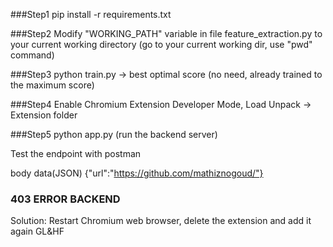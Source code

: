 
###Step1
pip install -r requirements.txt

###Step2
Modify "WORKING_PATH" variable in file feature_extraction.py to your current working directory (go to your current working dir, use "pwd" command)

###Step3
python train.py -> best optimal score (no need, already trained to the maximum score)

###Step4
Enable Chromium Extension Developer Mode, Load Unpack -> Extension folder

###Step5
python app.py (run the backend server)


Test the endpoint with postman

body data(JSON)
{"url":"https://github.com/mathiznogoud/"}


### 403 ERROR BACKEND
Solution: Restart Chromium web browser, delete the extension and add it again
GL&HF
